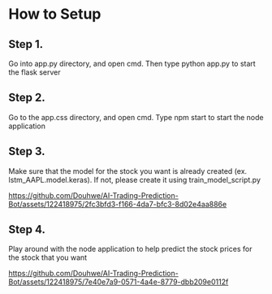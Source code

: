 # How to Setup

## Step 1.

Go into app.py directory, and open cmd. Then type python app.py to start the flask server


## Step 2. 

Go to the app.css directory, and open cmd. Type npm start to start the node application

## Step 3.

Make sure that the model for the stock you want is already created (ex. lstm_AAPL.model.keras). If not, please create it using train_model_script.py

https://github.com/Douhwe/AI-Trading-Prediction-Bot/assets/122418975/2fc3bfd3-f166-4da7-bfc3-8d02e4aa886e

## Step 4.

Play around with the node application to help predict the stock prices for the stock that you want

https://github.com/Douhwe/AI-Trading-Prediction-Bot/assets/122418975/7e40e7a9-0571-4a4e-8779-dbb209e0112f






